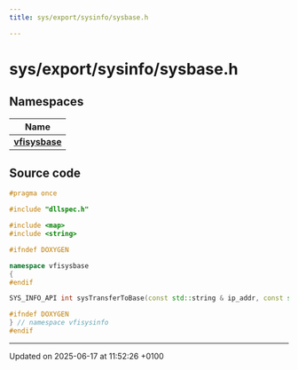 ```yaml
---
title: sys/export/sysinfo/sysbase.h

---
```


# sys/export/sysinfo/sysbase.h



## Namespaces

| Name           |
| -------------- |
| **[vfisysbase](namespacevfisysbase.md)**  |




## Source code

```cpp
#pragma once

#include "dllspec.h"

#include <map>
#include <string>

#ifndef DOXYGEN

namespace vfisysbase 
{
#endif

SYS_INFO_API int sysTransferToBase(const std::string & ip_addr, const std::string & filename);

#ifndef DOXYGEN
} // namespace vfisysinfo
#endif
```


-------------------------------

Updated on 2025-06-17 at 11:52:26 +0100
